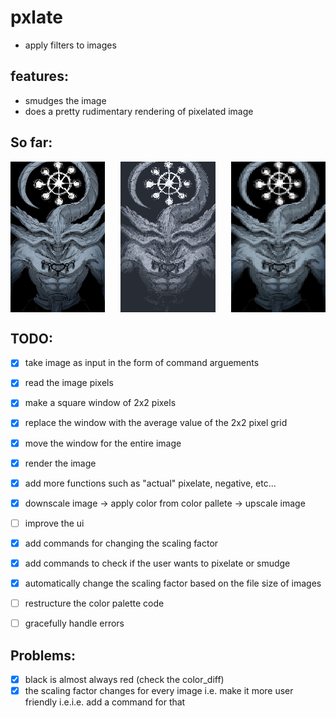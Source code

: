 # pxlate
- apply filters to images

## features:
- smudges the image
- does a pretty rudimentary rendering of pixelated image

## So far:
<div style="display: flex; justify-content: space-between;">
    <img src="./readme_expo/mahoraga_test.jpg" alt="test_image" width="30%" />
    <img src="./readme_expo/mahoraga_pxlated.png" alt="pixelated image" width="30%" />
    <img src="./readme_expo/mahoraga_smudge.png" alt="smudged image" width="30%" />
</div>

## TODO:
- [x] take image as input in the form of command arguements
- [x] read the image pixels
- [x] make a square window of 2x2 pixels
- [x] replace the window with the average value of the 2x2 pixel grid
- [x] move the window for the entire image
- [x] render the image
- [x]  add more functions such as "actual" pixelate, negative, etc...
- [x] downscale image -> apply color from color pallete -> upscale image

- [ ] improve the ui
- [x] add commands for changing the scaling factor
- [x] add commands to check if the user wants to pixelate or smudge
- [x] automatically change the scaling factor based on the file size of images
- [ ] restructure the color palette code

- [ ] gracefully handle errors

## Problems:
- [x] black is almost always red (check the color_diff)
- [x] the scaling factor changes for every image i.e. make it more user friendly i.e.i.e. add a command for that
